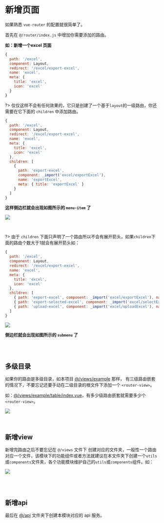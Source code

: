 # 新增页面

如果熟悉 `vue-router` 的配置就很简单了。

首先在 `@/router/index.js` 中增加你需要添加的路由。

**如：新增一个excel 页面**
```js
{
  path: '/excel',
  component: Layout,
  redirect: '/excel/export-excel',
  name: 'excel',
  meta: {
    title: 'excel',
    icon: 'excel'
  }
}
```

?> 仅仅这样不会有任何效果的，它只是创建了一个基于`layout`的一级路由，你还需要在它下面的 `children` 中添加路由。

```js
{
  path: '/excel',
  component: Layout,
  redirect: '/excel/export-excel',
  name: 'excel',
  meta: {
    title: 'excel',
    icon: 'excel'
  },
  children: [
    {
      path: 'export-excel',
      component: _import('excel/exportExcel'),
      name: 'exportExcel',
      meta: { title: 'exportExcel' }
    }
  ]
}
```
**这样侧边栏就会出现如图所示的 `menu-item` 了**

![](https://wpimg.wallstcn.com/2ab6921d-f9bb-4fbb-a151-0e6027e23a6e.png)

<br/>

?> 由于 `children` 下面只声明了一个路由所以不会有展开箭头，如果`children`下面的路由个数大于1就会有展开箭头如：

```js
{
  path: '/excel',
  component: Layout,
  redirect: '/excel/export-excel',
  name: 'excel',
  meta: {
    title: 'excel',
    icon: 'excel'
  },
  children: [
    { path: 'export-excel', component: _import('excel/exportExcel'), name: 'exportExcel', meta: { title: 'exportExcel' }},
    { path: 'export-selected-excel', component: _import('excel/selectExcel'), name: 'selectExcel', meta: { title: 'selectExcel' }},
    { path: 'upload-excel', component: _import('excel/uploadExcel'), name: 'uploadExcel', meta: { title: 'uploadExcel' }}
  ]
}
```
![](https://wpimg.wallstcn.com/89d6a0b8-5cf7-4a19-9afd-7267ec454066.png)

**侧边栏就会出现如图所示的 `submenu` 了**

<br/>
<br/>

## 多级目录
如果你的路由是多级目录，如本项目 [@/views/example](https://github.com/PanJiaChen/vue-element-admin/tree/master/src/views/example) 那样， 有三级路由嵌套的情况下，不要忘记还要手动在二级目录的根文件下添加一个 `<router-view>`。

 如：[@/views/example/table/index.vue](https://github.com/PanJiaChen/vue-element-admin/blob/master/src/views/example/table/index.vue)，有多少级路由嵌套就需要多少个`<router-view>`。

![](https://wpimg.wallstcn.com/9459de62-64d0-4819-9730-daf3f9889018.png)

<br/>

## 新增view
新增完路由之后不要忘记在 `@/views` 文件下 创建对应的文件夹，一般性一个路由对应一个文件，该模块下的功能组件或者方法就建议在本文件夹下创建一个`utils`或`components`文件夹，各个功能模块维护自己的`utils`或`components`组件。如：

![](https://wpimg.wallstcn.com/8ca55a30-c22c-4143-aa8d-2a0d3e04fc33.png)

<br/>
<br/>

## 新增api
最后在 [@/api](https://github.com/PanJiaChen/vue-element-admin/tree/master/src/api) 文件夹下创建本模块对应的 api 服务。
